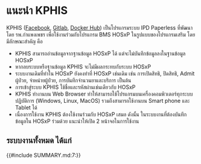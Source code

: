 # แนะนำ KPHIS

KPHIS ([Facebook](https://www.facebook.com/KPHIS-101091131902046), [Gitlab](https://gitlab.kph.go.th/apichat/kphisdockerimages.git), [Docker Hub](https://hub.docker.com/r/apichatthongngoen/kphis)) เป็นโปรแกรมระบบ IPD Paperless ที่พัฒนาโดย รพ.กำแพงเพชร เพื่อใช้งานร่วมกับโปรแกรม BMS HOSxP ในรูปแบบของโปรแกรมเสริม โดยมีลักษณะสำคัญ คือ
* KPHIS สามารถอ่านข้อมูลจากฐานข้อมูล HOSxP ได้ แต่จะไม่บันทึกข้อมูลลงในฐานข้อมูล HOSxP
* หากลบระบบหรือฐานข้อมูล KPHIS จะไม่มีผลกระทบกับระบบ HOSxP 
* ระบบงานเดิมที่ทำใน HOSxP ยังคงทำที่ HOSxP เช่นเดิม เช่น การเปิดสิทธิ, ปิดสิทธิ, Admit ผู้ป่วย, จำหน่ายผู้ป่วย, การบันทึกจำนวนยาและบริการ เป็นต้น
* การเข้าสู่ระบบ KPHIS ใช้ชื่อและรหัสผ่านเช่นเดียวกับ HOSxP
* KPHIS ทำงานบน Web Browser ทำให้สามารถใช้โปรแกรมบนเครื่องคอมพิวเตอร์ทุกระบบปฏิบัติการ (Windows, Linux, MacOS) รวมถึงสามารถใช้งานบน Smart phone และ Tablet ได้
* เนื่องการใช้งาน KPHIS ต้องใช้งานร่วมกับ HOSxP เสมอ ดังนั้น ในระบบงานที่ต้องบันทึกข้อมูลใน HOSxP ร่วมด้วย แนะนำให้เปิด 2 หน้าจอในการใช้งาน

## ระบบงานทั้งหมด ได้แก่
{{#include SUMMARY.md:7:}}

